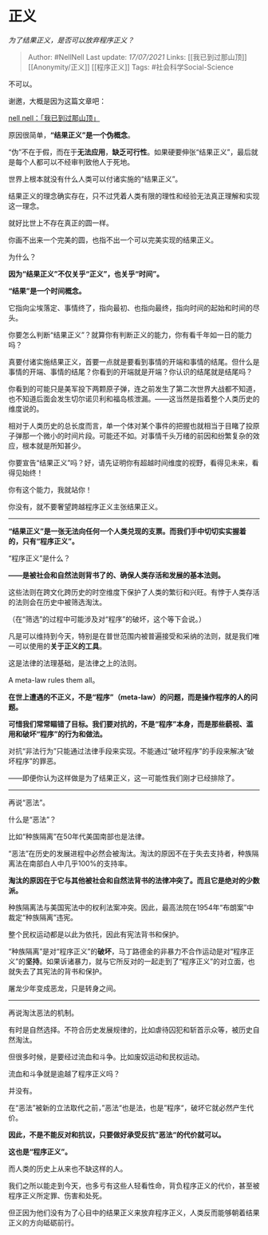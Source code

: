 # 正义
*为了结果正义，是否可以放弃程序正义？*

> Author: #NellNell 
Last update: *17/07/2021* 
Links: [[我已到过那山顶]] [[Anonymity/正义]] [[程序正义]]
Tags: #社会科学Social-Science  
  

不可以。

谢邀，大概是因为这篇文章吧：

[nell nell：「我已到过那山顶」](https://zhuanlan.zhihu.com/p/362507521)

原因很简单，**“结果正义”是一个伪概念**。

“伪”不在于假，而在于**无法应用**，**缺乏可行性**。如果硬要伸张“结果正义”，最后就是每个人都可以不经审判致他人于死地。

世界上根本就没有什么人类可以付诸实施的“结果正义”。

结果正义的理念确实存在，只不过凭着人类有限的理性和经验无法真正理解和实现这一理念。

就好比世上不存在真正的圆一样。

你画不出来一个完美的圆，也指不出一个可以完美实现的结果正义。

为什么？

**因为“结果正义”不仅关乎“正义”，也关乎“时间”。**

**“结果”是一个时间概念。**

它指向尘埃落定、事情终了，指向最初、也指向最终，指向时间的起始和时间的尽头。

你要怎么判断“结果正义”？就算你有判断正义的能力，你有看千年如一日的能力吗？

真要付诸实施结果正义，首要一点就是要看到事情的开端和事情的结尾。但什么是事情的开端、事情的结尾？你看到的开端就是开端？你认识的结尾就是结尾吗？

你看到的可能只是美军投下两颗原子弹，连之前发生了第二次世界大战都不知道，也不知道后面会发生切尔诺贝利和福岛核泄漏。——这当然是指着整个人类历史的维度说的。

相对于人类历史的总长度而言，单一个体对某个事件的把握也就相当于目睹了投原子弹那一个微小的时间片段。可能还不如。对事情千头万绪的前因和纷繁复杂的效应，根本就是所知甚少。

你要宣告“结果正义”吗？好，请先证明你有超越时间维度的视野，看得见未来，看得见始终！

你有这个能力，我就站你！

你没有，就不要奢望跨越程序正义主张结果正义。

---

**“结果正义”是一张无法向任何一个人类兑现的支票。而我们手中切切实实握着的，只有“程序正义”。**

“程序正义”是什么？

**——是被社会和自然法则背书了的、确保人类存活和发展的基本法则。**

这些法则在跨文化跨历史的时空维度下保护了人类的繁衍和兴旺。有悖于人类存活的法则会在历史中被筛选淘汰。

（在“筛选”的过程中可能涉及对“程序”的破坏，这个等下会说。）

凡是可以维持到今天，特别是在普世范围内被普遍接受和采纳的法则，就是我们唯一可以使用的**关于正义的工具**。

这是法律的法理基础，是法律之上的法则。

A meta-law rules them all。

**在世上遭遇的不正义，不是“程序”（meta-law）的问题，而是操作程序的人的问题。**

**可惜我们常常瞄错了目标。我们要对抗的，不是“程序”本身，而是那些藐视、滥用和破坏“程序”的行为和做法。**

对抗“非法行为”只能通过法律手段来实现。不能通过“破坏程序”的手段来解决“破坏程序”的罪恶。

——即便你认为这样做是为了结果正义，这一可能性我们刚才已经排除了。

---

再说“恶法”。

什么是“恶法”？

比如“种族隔离”在50年代美国南部也是法律。

“恶法”在历史的发展进程中必然会被淘汰。淘汰的原因不在于失去支持者，种族隔离法在南部白人中几乎100%的支持率。

**淘汰的原因在于它与其他被社会和自然法背书的法律冲突了。而且它是绝对的少数派。**

种族隔离法与美国宪法中的权利法案冲突。因此，最高法院在1954年“布朗案”中裁定“种族隔离”违宪。

整个民权运动都是以此为依托，因此有宪法背书和保护。

“种族隔离”是对“程序正义”的**破坏**，马丁路德金的非暴力不合作运动是对“程序正义”的**坚持**。如果诉诸暴力，就与它所反对的一起走到了“程序正义”的对立面，也就失去了其宪法的背书和保护。

屠龙少年变成恶龙，只是转身之间。

---

再说淘汰恶法的机制。

有时是自然选择。不符合历史发展规律的，比如虐待囚犯和斩首示众等，被历史自然淘汰。

但很多时候，是要经过流血和斗争。比如废奴运动和民权运动。

流血和斗争就是逾越了程序正义吗？

并没有。

在“恶法”被新的立法取代之前，”恶法“也是法，也是”程序“，破坏它就必然产生代价。

**因此，不是不能反对和抗议，只要做好承受反抗”恶法“的代价就可以。**

**这也是“程序正义”。**

而人类的历史上从来也不缺这样的人。

我们之所以能走到今天，也多亏有这些人轻看性命，背负程序正义的代价，甚至被程序正义所定罪、伤害和处死。

但正因为他们没有为了心目中的结果正义来放弃程序正义，人类反而能够朝着结果正义的方向砥砺前行。